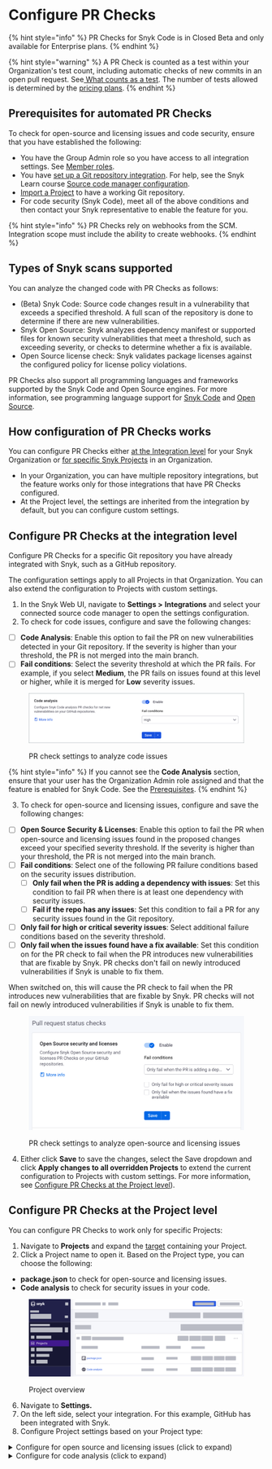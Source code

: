 # Configure PR Checks

{% hint style="info" %}
PR Checks for Snyk Code is in Closed Beta and only available for Enterprise plans.
{% endhint %}

{% hint style="warning" %}
A PR Check is counted as a test within your Organization's test count, including automatic checks of new commits in an open pull request. See[ What counts as a test](https://support.snyk.io/hc/en-us/articles/360000925418-What-counts-as-a-test-). The number of tests allowed is determined by the [pricing plans](../../more-info/snyk-plans-and-pricing.md).
{% endhint %}

## Prerequisites for automated PR Checks

To check for open-source and licensing issues and code security, ensure that you have established the following:

* You have the Group Admin role so you have access to all integration settings. See [Member roles](../../snyk-admin/manage-permissions-and-roles/manage-member-roles.md).
* You have [set up a Git repository integration](../../integrate-with-snyk/git-repositories-scms-integrations-with-snyk/). For help, see the Snyk Learn course [Source code manager configuration](https://learn.snyk.io/lesson/configure-snyk-scm/).
* [Import a Project](../../getting-started/quickstart/import-a-project.md) to have a working Git repository.
* For code security (Snyk Code), meet all of the above conditions and then contact your Snyk representative to enable the feature for you.&#x20;

{% hint style="info" %}
PR Checks rely on webhooks from the SCM. Integration scope must include the ability to create webhooks.
{% endhint %}

## Types of Snyk scans supported

You can analyze the changed code with PR Checks as follows:

* (Beta) Snyk Code: Source code changes result in a vulnerability that exceeds a specified threshold. A full scan of the repository is done to determine if there are new vulnerabilities.&#x20;
* Snyk Open Source: Snyk analyzes dependency manifest or supported files for known security vulnerabilities that meet a threshold, such as exceeding severity, or checks to determine whether a fix is available.&#x20;
* Open Source license check: Snyk validates package licenses against the configured policy for license policy violations.

PR Checks also support all programming languages and frameworks supported by the Snyk Code and Open Source engines. For more information, see programming language support for [Snyk Code](broken-reference) and [Open Source](broken-reference).

## How configuration of PR Checks works

You can configure PR Checks either [at the Integration level](configure-pr-checks.md#configure-pr-checks-at-the-integration-level) for your Snyk Organization or [for specific Snyk Projects](configure-pr-checks.md#configure-pr-checks-at-the-project-level) in an Organization.

* In your Organization, you can have multiple repository integrations, but the feature works only for those integrations that have PR Checks configured.
* At the Project level, the settings are inherited from the integration by default, but you can configure custom settings.

## Configure PR Checks at the integration level

Configure PR Checks for a specific Git repository you have already integrated with Snyk, such as a GitHub repository.

The configuration settings apply to all Projects in that Organization. You can also extend the configuration to Projects with custom settings.

1. In the Snyk Web UI, navigate to **Settings >** **Integrations** and select your connected source code manager to open the settings configuration.
2. To check for code issues, configure and save the following changes:

* [ ] **Code Analysis**: Enable this option to fail the PR on new vulnerabilities detected in your Git repository. If the severity is higher than your threshold, the PR is not merged into the main branch.&#x20;
* [ ] **Fail conditions**: Select the severity threshold at which the PR fails. For example, if you select **Medium**, the PR fails on issues found at this level or higher, while it is merged for **Low** severity issues.

<figure><img src="../../.gitbook/assets/enable analyze code.png" alt="PR check settings to analyze code issues."><figcaption><p>PR check settings to analyze code issues</p></figcaption></figure>

{% hint style="info" %}
If you cannot see the **Code Analysis** section, ensure that your user has the Organization Admin role assigned and that the feature is enabled for Snyk Code. See the  [Prerequisites](configure-pr-checks.md#prerequisites).
{% endhint %}

3. To check for open-source and licensing issues, configure and save the following changes:

* [ ] **Open Source Security & Licenses**: Enable this option to fail the PR when open-source and licensing issues found in the proposed changes exceed your specified severity threshold. If the severity is higher than your threshold, the PR is not merged into the main branch.
* [ ] **Fail conditions**: Select one of the following PR failure conditions based on the security issues distribution.
  * [ ] **Only fail when the PR is adding a dependency with issues**: Set this condition to fail PR when there is at least one dependency with security issues.
  * [ ] **Fail if the repo has any issues**: Set this condition to fail a PR for any security issues found in the Git repository.
* [ ] **Only fail for high or critical severity issues**: Select additional failure conditions based on the severity threshold.
* [ ] **Only fail when the issues found have a fix available**: Set this condition on for the PR check to fail when the PR introduces new vulnerabilities that are fixable by Snyk. PR checks don't fail on newly introduced vulnerabilities if Snyk is unable to fix them.&#x20;

When switched on, this will cause the PR check to fail when the PR introduces new vulnerabilities that are fixable by Snyk. PR checks will not fail on newly introduced vulnerabilities if Snyk is unable to fix them.

<figure><img src="../../.gitbook/assets/Screenshot 2023-04-28 at 12.06.13 (1) (1).png" alt="Pull request check settings to analyze open-source and licensing issues." width="563"><figcaption><p>PR check settings to analyze open-source and licensing issues</p></figcaption></figure>

4. Either click **Save** to save the changes, select the Save dropdown and click **Apply changes to all overridden Projects** to extend the current configuration to Projects with custom settings. For more information, see [Configure PR Checks at the Project level](configure-pr-checks.md#configure-pr-checks-at-the-project-level)).

## Configure PR Checks at the Project level

You can configure PR Checks to work only for specific Projects:

1. Navigate to **Projects** and expand the [target](../../snyk-admin/introduction-to-snyk-projects/#target) containing your Project.
2. Click a Project name to open it. Based on the Project type, you can choose the following:

* **package.json** to check for open-source and licensing issues.
* **Code analysis** to check for security issues in your code.

<figure><img src="../../.gitbook/assets/configure_pr_checks_project_level.png" alt="Project overview"><figcaption><p>Project overview</p></figcaption></figure>

6. Navigate to **Settings.**
7. On the left side, select your integration. For this example, GitHub has been integrated with Snyk.
8. Configure Project settings based on your Project type:

<details>

<summary>Configure for open source and licensing issues (click to expand)</summary>

1. In **Snyk test for pull request** select **Custom** to configure the settings.
2. Enable the option to fail the PR when open-source and licensing issues found in the proposed changes exceed your specified severity threshold.
3. Configure the following settings:

* [ ] **Fail conditions**: Select one of the following PR failure conditions based on the security issues distribution.
  * [ ] **Only fail when the PR is adding a dependency with issues**: Set this condition when there is at least one dependency with security issues.
  * [ ] **Fail if the repo has any issues**: Set this condition for any security issues found in the Git repository.
* [ ] **Only fail for high or critical severity issues**: Select additional failure conditions based on the severity threshold.
* [ ] **Only fail when the issues found have a fix available**: Set this condition on or more if the issues found have a dependency or package with a version in which the issue is fixed.

4. **Update Snyk pull request settings** to save changes.

</details>

<details>

<summary>Configure for code analysis (click to expand)</summary>

1. In **Snyk Code for pull request** select **Custom** to configure the settings.
2. Enable this option to fail the PR when the security issues found in the proposed changes exceed your specified severity threshold.
3. Configure the following settings:

* [ ] **Minimal severity to fail PR check**: Select the severity threshold at which the PR fails. For example, if you select **Medium**, the PR fails on issues found at this level or above, while it is merged for **Low** severity issues.

4. **Update Snyk pull request settings** to save changes.

</details>

###
